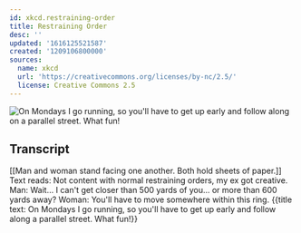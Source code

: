 ```yaml
---
id: xkcd.restraining-order
title: Restraining Order
desc: ''
updated: '1616125521587'
created: '1209106800000'
sources:
  name: xkcd
  url: 'https://creativecommons.org/licenses/by-nc/2.5/'
  license: Creative Commons 2.5
---
```

![On Mondays I go running, so you'll have to get up early and follow along on a parallel street.  What fun!](https://imgs.xkcd.com/comics/restraining_order.png)

## Transcript
[[Man and woman stand facing one another. Both hold sheets of paper.]]
Text reads: Not content with normal restraining orders, my ex got creative.
Man: Wait... I can't get closer than 500 yards of you... or more than 600 yards away?
Woman: You'll have to move somewhere within this ring.
{{title text: On Mondays I go running, so you'll have to get up early and follow along a parallel street. What fun!}}
